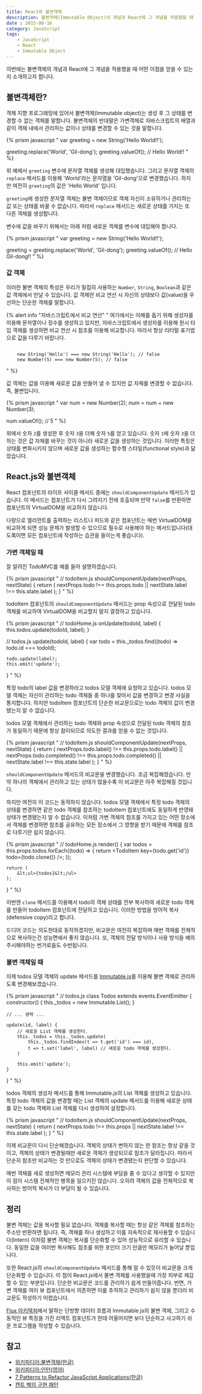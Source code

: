 ```yaml
---
title: React와 불변객체
description: 불변객체(Immutable Object)의 개념과 React에 그 개념을 적용했을 때 어떤 이점을 얻을 수 있는지 소개합니다.
date : 2015-08-16
category: JavaScript
tags:
    - JavaScript
    - React
    - Immutable Object
---
```


이번에는 불변객체의 개념과 React에 그 개념을 적용했을 때 어떤 이점을 얻을 수 있는지 소개하고자 합니다.

## 불변객체란?

객체 지향 프로그래밍에 있어서 불변객체(Immutable object)는 생성 후 그 상태를 변경할 수 없는 객체를 말합니다. 불변객체의 반대말은 가변객체로 자바스크립트의 배열과 같이 객체 내에서 관리하는 값이나 상태를 변경할 수 있는 것을 말합니다.

{% prism javascript "
var greeting = new String('Hello World!!');

greeting.replace('World', 'Gil-dong');
greeting.valueOf(); // Hello World!!
" %} 

위 예에서 `greeting` 변수에 문자열 객체를 생성해 대입했습니다. 그리고 문자열 객체의 `replace` 메서드를 이용해 'World'라는 문자열을 'Gil-dong'으로 변경했습니다. 하지만 여전히 `greeting`의 값은 'Hello World' 입니다.

`greeting`에 생성한 문자열 객체는 불변 객체이므로 객체 자신이 소유하거나 관리하는 값 또는 상태를 바꿀 수 없습니다. 따라서 `replace` 메서드는 새로운 상태를 가지는 또 다른 객체를 생성합니다.

변수에 값을 바꾸기 위해서는 아래 처럼 새로운 객체를 변수에 대입해야 합니다.

{% prism javascript "
var greeting = new String('Hello World!!');

greeting = greeting.replace('World', 'Gil-dong');
greeting.valueOf(); // Hello Gil-dong!!
" %} 

### 값 객체

이러한 불변 객체의 특성은 우리가 밀접히 사용하는 `Number`, `String`, `Boolean`과 같은 값 객체에서 만날 수 있습니다. 값 객체란 비교 연산 시 자신의 상태보다 값(value)을 우선하는 단순한 객체를 말합니다.

{% alert info "자바스크립트에서 비교 연산" "
여기에서는 이해를 돕기 위해 생성자를 이용해 문자열이나 정수를 생성하고 있지만, 자바스크립트에서 생성자를 이용해 원시 타입 객체를 생성하면 비교 연산 시 참조를 이용해 비교합니다. 따라서 항상 리터럴 표기법으로 값을 다루기 바랍니다.
<pre style='display:block'><code class='language-javascript'>
    new String('Hello') === new String('Hello'); // false
    new Number(5) === new Number(5); // false
</code></pre>" %}

값 객체는 값을 이용해 새로운 값을 만들어 낼 수 있지만 값 자체를 변경할 수 없습니다. 즉, 불변입니다.

{% prism javascript "
var num = new Number(2);
num = num + new Number(3);

num.valueOf(); // 5
" %}

위에서 숫자 `2`를 생성한 후 숫자 `3`을 더해 숫자 `5`를 얻고 있습니다. 숫자 `1`에 숫자 `3`을 더하는 것은 값 자체를 바꾸는 것이 아니라 새로운 값을 생성하는 것입니다. 이러한 특징은 상태를 변화시키지 않으며 새로운 값을 생성하는 함수형 스타일(functional style)과 닮았습니다.

## React.js와 불변객체

React 컴포넌트의 라이프 사이클 메서드 중에는 `shouldComponentUpdate` 메서드가 있습니다. 이 메서드는 컴포넌트가 다시 그려지기 전에 호출되며 만약 `false`를 반환하면 컴포넌트의 VirtualDOM을 비교하지 않습니다.

다량으로 엘리먼트를 출력하는 리스트나 피드와 같은 컴포넌트는 매번 VirtualDOM을 비교하게 되면 성능 문제가 발생할 수 있으므로 필수로 사용해야 하는 메서드입니다(대도록이면 모든 컴포넌트에 작성하는 습관을 들이는게 좋습니다).

### 가변 객체일 때

잘 알려진 TodoMVC를 예를 들어 설명하겠습니다.

{% prism javascript "
// todoItem.js
shouldComponentUpdate(nextProps, nextState) {
  return (
    nextProps.todo !== this.props.todo ||
    nextState.label !== this.state.label
  );
}
" %}

todoItem 컴포넌트의 `shouldComponentUpdate` 메서드는 prop 속성으로 전달된 todo 객체를 비교하여 VirtualDOM을 비교할지 말지 결정하고 있습니다.

{% prism javascript "
// todoHome.js
onUpdate(todoId, label) {
  this.todos.update(todoId, label);
}

// todos.js
update(todoId, label) {
    var todo = this._todos.find((todo) => todo.id === todoId);

    todo.update(label);
    this.emit('update');
}
" %}

특정 todo의 label 값을 변경하라고 todos 모델 객체에 요청하고 있습니다. todos 모델 객체는 자신이 관리하는 todo 객체들 중 하나를 찾아서 값을 변경하고 변경 사실을 통지합니다. 하지만 todoItem 컴포넌트의 단순한 비교문으로는 todo 객체의 값이 변경됐는지 알 수 없습니다.

todos 모델 객체에서 관리하는 todo 객체와 prop 속성으로 전달된 todo 객체의 참조가 동일하기 때문에 항상 참이되므로 의도한 결과를 얻을 수 없는 것입니다.

{% prism javascript "
// todoItem.js
shouldComponentUpdate(nextProps, nextState) {
  return (
    nextProps.todo.label() !== this.props.todo.label() ||
    nextProps.todo.completed() !== this.props.todo.completed() ||
    nextState.label !== this.state.label
  );
}
" %}

`shouldComponentUpdate` 메서드의 비교문을 변경했습니다. 조금 복잡해졌습니다. 만약 하나의 객체에서 관리하고 있는 상태가 많을수록 이 비교문은 아주 복잡해질 것입니다.

하지만 여전히 이 코드는 동작하지 않습니다. todos 모델 객체에서 특정 todo 객체의 상태를 변경하면 같은 todo 객체를 참조하는 todoItem 컴포넌트에도 동일하게 반영돼 상태가 변경됐는지 알 수 없습니다. 이처럼 가변 객체의 참조를 가지고 있는 어떤 장소에서 객체를 변경하면 참조를 공유하는 모든 장소에서 그 영향을 받기 때문에 객체를 참조로 다루기란 쉽지 않습니다.

{% prism javascript "
// todoHome.js
render() {
    var todos = this.props.todos.forEach((todo) => {
        return &lt;TodoItem key={todo.get('id')} todo={todo.clone()} />;
    });

    return (
        &lt;ul>{todos}&lt;/ul>
    );
}
" %}

이번엔 `clone` 메서드를 이용해서 todo의 객체 상태를 전부 복사하여 새로운 todo 객체를 만들어 todoItem 컴포넌트에 전달하고 있습니다. 이러한 방법을 방어적 복사(defensive copy)라고 합니다.

드디어 코드는 의도한대로 동작하겠지만, 비교문은 여전히 복잡하며 매번 객체를 전체적으로 복사하는건 성능면에서 좋지 않습니다. 또, 객체의 전달 방식이나 사용 방식을 예의주시해야하는 번거로움도 수반됩니다.

### 불변 객체일 때

이제 todos 모델 객체의 update 메서드를 [Immutable.js](https://facebook.github.io/immutable-js/)를 이용해 불변 객체로 관리하도록 변경해보겠습니다.

{% prism javascript "
// todos.js
class Todos extends events.EventEmitter {
    constructor() {
        this._todos = new Immutable.List();
    }

    // ... 생략 ...

    update(id, label) {
        // 새로운 List 객체를 생성한다.
        this._todos = this._todos.update(
            this._todos.findIndex(t => t.get('id') === id),
            t => t.set('label', label) // 새로운 todo 객체를 생성한다.
        )

        this.emit('update');
    }
}
" %}

todos 객체의 생성자 메서드를 통해 Immutable.js의 List 객체를 생성하고 있습니다. 특정 todo 객체의 값을 변경할 때는 List 객체의 update 메서드를 이용해 새로운 상태를 갖는 todo 객체와 List 객체를 다시 생성하여 설정합니다.

{% prism javascript "
// todoItem.js
shouldComponentUpdate(nextProps, nextState) {
    return (
        nextProps.todo !== this.props ||
        nextState.label !== this.state.label
    );
}
" %}

이제 비교문이 다시 단순해졌습니다. 객체의 상태가 변하지 않는 한 참조는 항상 같을 것이고, 객체의 상태가 변경될때만 새로운 객체가 생성되므로 참조가 달라집니다. 따라서 단순히 참조만 비교하는 것 만으로도 객체의 상태가 변경됐는지 판단할 수 있습니다.

매번 객체를 새로 생성하면 메모리 관리 시스템에 부담을 줄 수 있다고 생각할 수 있지만 이 점이 시스템 전체적인 병목을 일으키진 않습니다. 오히려 객체의 값을 전체적으로 복사하는 방어적 복사가 더 부담이 될 수 있습니다.

## 정리

불변 객체는 값을 복사할 필요 없습니다. 객체를 복사할 때는 항상 같은 객체를 참조하는 주소만 반환하면 됩니다. 즉, 객체를 하나 생성하고 이를 지속적으로 재사용할 수 있습니다(Intern) 이처럼 불변 객체는 복사를 단순화할 수 있어 성능적으로 유리할 수 있습니다. 동일한 값을 여러번 복사해도 참조를 위한 포인터 크기 만큼만 메모리가 늘어날 뿐입니다.

또한 React.js의 `shouldComponentUpdate` 메서드를 통해 알 수 있듯이 비교문을 크게 단순화할 수 있습니다. 이 점이 React.js에서 불변 객체를 사용했을때 가장 피부로 체감할 수 있는 부분입니다. 단순한 비교문은 코드를 관리하기 쉽게 만들어줍니다. 반면, 가변 객체를 여러 뷰 컴포넌트에서 의존하면 이를 추적하고 관리하기 쉽지 않을 뿐더러 비교문도 작성하기 어렵습니다.

[Flux 아키텍처](https://facebook.github.io/flux)에서 말하는 단방향 데이터 흐름과 Immutable.js의 불변 객체, 그리고 수동적인 뷰 특징을 가진 리액트 컴포넌트가 한데 어울어지면 보다 단순하고 사고하기 쉬운 프로그램을 작성할 수 있습니다.

## 참고

* [위키피디아:불변객체(한글)](https://ko.wikipedia.org/wiki/%EB%B6%88%EB%B3%80%EA%B0%9D%EC%B2%B4)
* [위키피디아:인턴(영어)](https://en.wikipedia.org/wiki/String_interning)
* [7 Patterns to Refactor JavaScript Applications(한글)](http://wit.nts-corp.com/2015/03/04/3118)
* [켄트 벡의 구현 패턴](http://www.yes24.com/24/Goods/2824034?Acode=101)
